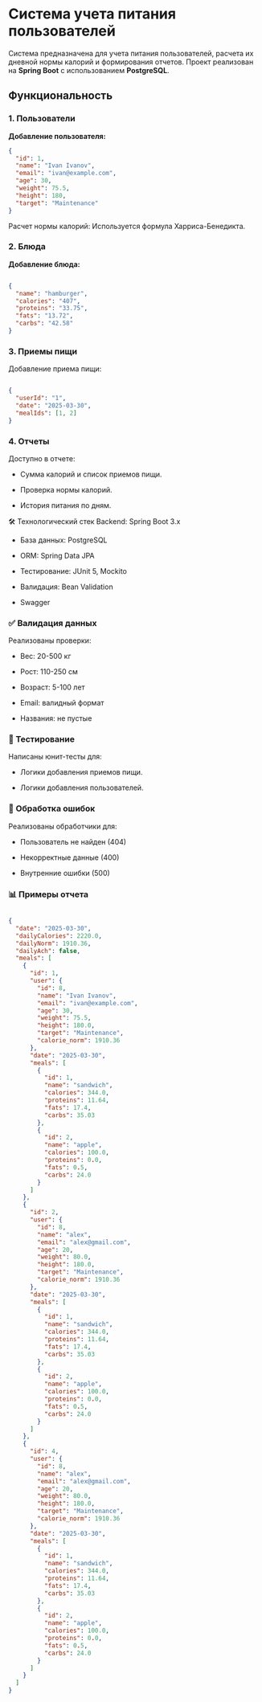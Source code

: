 
# Система учета питания пользователей

Система предназначена для учета питания пользователей, расчета их дневной нормы калорий и формирования отчетов. Проект реализован на **Spring Boot** с использованием **PostgreSQL**.

## Функциональность

### 1. Пользователи
**Добавление пользователя:**
```json
{
  "id": 1,
  "name": "Ivan Ivanov",
  "email": "ivan@example.com",
  "age": 30,
  "weight": 75.5,
  "height": 180,
  "target": "Maintenance"
}

```
Расчет нормы калорий: Используется формула Харриса-Бенедикта.
### 2. Блюда
**Добавление блюда:**

```json

{
  "name": "hamburger",
  "calories": "407",
  "proteins": "33.75",
  "fats": "13.72",
  "carbs": "42.58"
}
```
### 3. Приемы пищи
Добавление приема пищи:

```json

{
  "userId": "1",
  "date": "2025-03-30",
  "mealIds": [1, 2]
}
```
### 4. Отчеты
Доступно в отчете:

- Сумма калорий и список приемов пищи.

- Проверка нормы калорий.

- История питания по дням.

🛠 Технологический стек
Backend: Spring Boot 3.x

- База данных: PostgreSQL

- ORM: Spring Data JPA

- Тестирование: JUnit 5, Mockito

- Валидация: Bean Validation

- Swagger

### ✅ Валидация данных
Реализованы проверки:

- Вес: 20-500 кг

- Рост: 110-250 см

- Возраст: 5-100 лет

- Email: валидный формат

- Названия: не пустые

### 🧪 Тестирование
Написаны юнит-тесты для:

- Логики добавления приемов пищи.

- Логики добавления пользователей.

### 🚨 Обработка ошибок
Реализованы обработчики для:

- Пользователь не найден (404)

- Некорректные данные (400)

- Внутренние ошибки (500)

### 📊 Примеры отчета
``` json

{
  "date": "2025-03-30",
  "dailyCalories": 2220.0,
  "dailyNorm": 1910.36,
  "dailyAch": false,
  "meals": [
    {
      "id": 1,
      "user": {
        "id": 8,
        "name": "Ivan Ivanov",
        "email": "ivan@example.com",
        "age": 30,
        "weight": 75.5,
        "height": 180.0,
        "target": "Maintenance",
        "calorie_norm": 1910.36
      },
      "date": "2025-03-30",
      "meals": [
        {
          "id": 1,
          "name": "sandwich",
          "calories": 344.0,
          "proteins": 11.64,
          "fats": 17.4,
          "carbs": 35.03
        },
        {
          "id": 2,
          "name": "apple",
          "calories": 100.0,
          "proteins": 0.0,
          "fats": 0.5,
          "carbs": 24.0
        }
      ]
    },
    {
      "id": 2,
      "user": {
        "id": 8,
        "name": "alex",
        "email": "alex@gmail.com",
        "age": 20,
        "weight": 80.0,
        "height": 180.0,
        "target": "Maintenance",
        "calorie_norm": 1910.36
      },
      "date": "2025-03-30",
      "meals": [
        {
          "id": 1,
          "name": "sandwich",
          "calories": 344.0,
          "proteins": 11.64,
          "fats": 17.4,
          "carbs": 35.03
        },
        {
          "id": 2,
          "name": "apple",
          "calories": 100.0,
          "proteins": 0.0,
          "fats": 0.5,
          "carbs": 24.0
        }
      ]
    },
    {
      "id": 4,
      "user": {
        "id": 8,
        "name": "alex",
        "email": "alex@gmail.com",
        "age": 20,
        "weight": 80.0,
        "height": 180.0,
        "target": "Maintenance",
        "calorie_norm": 1910.36
      },
      "date": "2025-03-30",
      "meals": [
        {
          "id": 1,
          "name": "sandwich",
          "calories": 344.0,
          "proteins": 11.64,
          "fats": 17.4,
          "carbs": 35.03
        },
        {
          "id": 2,
          "name": "apple",
          "calories": 100.0,
          "proteins": 0.0,
          "fats": 0.5,
          "carbs": 24.0
        }
      ]
    }
  ]
}
```

